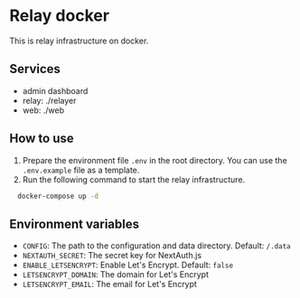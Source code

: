 # Relay docker

This is relay infrastructure on docker.

## Services

- admin dashboard
- relay: ./relayer
- web: ./web

## How to use

  1. Prepare the environment file `.env` in the root directory. You can use the `.env.example` file as a template.
  2. Run the following command to start the relay infrastructure.

  ```bash
    docker-compose up -d
  ```

## Environment variables

- `CONFIG`: The path to the configuration and data directory. Default: `/.data`
- `NEXTAUTH_SECRET`: The secret key for NextAuth.js
- `ENABLE_LETSENCRYPT`: Enable Let's Encrypt. Default: `false`
- `LETSENCRYPT_DOMAIN`: The domain for Let's Encrypt
- `LETSENCRYPT_EMAIL`: The email for Let's Encrypt
